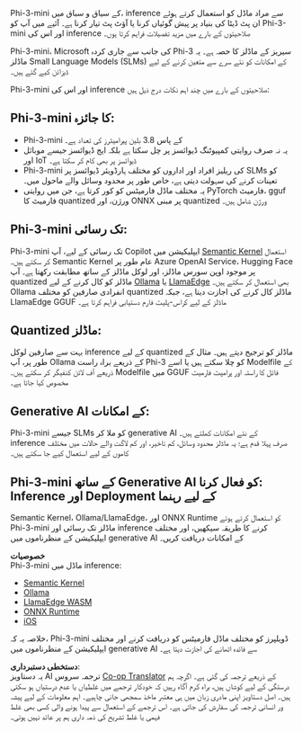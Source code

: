 <!--
CO_OP_TRANSLATOR_METADATA:
{
  "original_hash": "f1ff728038c4f554b660a36b76cbdd6e",
  "translation_date": "2025-07-16T21:07:17+00:00",
  "source_file": "md/01.Introduction/03/overview.md",
  "language_code": "ur"
}
-->
Phi-3-mini کے سیاق و سباق میں، inference سے مراد ماڈل کو استعمال کرتے ہوئے ان پٹ ڈیٹا کی بنیاد پر پیش گوئیاں کرنا یا آؤٹ پٹ تیار کرنا ہے۔ آئیے میں آپ کو Phi-3-mini اور اس کی inference صلاحیتوں کے بارے میں مزید تفصیلات فراہم کرتا ہوں۔

Phi-3-mini، Microsoft کی جانب سے جاری کردہ Phi-3 سیریز کے ماڈلز کا حصہ ہے۔ یہ ماڈلز Small Language Models (SLMs) کے امکانات کو نئے سرے سے متعین کرنے کے لیے ڈیزائن کیے گئے ہیں۔

Phi-3-mini اور اس کی inference صلاحیتوں کے بارے میں چند اہم نکات درج ذیل ہیں:

## **Phi-3-mini کا جائزہ:**
- Phi-3-mini کے پاس 3.8 بلین پیرامیٹرز کی تعداد ہے۔
- یہ نہ صرف روایتی کمپیوٹنگ ڈیوائسز پر چل سکتا ہے بلکہ ایج ڈیوائسز جیسے موبائل اور IoT ڈیوائسز پر بھی کام کر سکتا ہے۔
- Phi-3-mini کی ریلیز افراد اور اداروں کو مختلف ہارڈویئر ڈیوائسز پر SLMs کو تعینات کرنے کی سہولت دیتی ہے، خاص طور پر محدود وسائل والے ماحول میں۔
- یہ مختلف ماڈل فارمیٹس کو کور کرتا ہے، جن میں روایتی PyTorch فارمیٹ، gguf فارمیٹ کا quantized ورژن، اور ONNX پر مبنی quantized ورژن شامل ہیں۔

## **Phi-3-mini تک رسائی:**
Phi-3-mini تک رسائی کے لیے، آپ Copilot ایپلیکیشن میں [Semantic Kernel](https://github.com/microsoft/SemanticKernelCookBook?WT.mc_id=aiml-138114-kinfeylo) استعمال کر سکتے ہیں۔ Semantic Kernel عام طور پر Azure OpenAI Service، Hugging Face پر موجود اوپن سورس ماڈلز، اور لوکل ماڈلز کے ساتھ مطابقت رکھتا ہے۔
آپ quantized ماڈلز کو کال کرنے کے لیے [Ollama](https://ollama.com) یا [LlamaEdge](https://llamaedge.com) بھی استعمال کر سکتے ہیں۔ Ollama انفرادی صارفین کو مختلف quantized ماڈلز کال کرنے کی اجازت دیتا ہے، جبکہ LlamaEdge GGUF ماڈلز کے لیے کراس-پلیٹ فارم دستیابی فراہم کرتا ہے۔

## **Quantized ماڈلز:**
بہت سے صارفین لوکل inference کے لیے quantized ماڈلز کو ترجیح دیتے ہیں۔ مثال کے طور پر، آپ Ollama کے ذریعے براہ راست Phi-3 کو چلا سکتے ہیں یا اسے Modelfile کے ذریعے آف لائن کنفیگر کر سکتے ہیں۔ Modelfile میں GGUF فائل کا راستہ اور پرامپٹ فارمیٹ مخصوص کیا جاتا ہے۔

## **Generative AI کے امکانات:**
Phi-3-mini جیسے SLMs کو ملا کر generative AI کے نئے امکانات کھلتے ہیں۔ inference صرف پہلا قدم ہے؛ یہ ماڈلز محدود وسائل، کم تاخیر، اور کم لاگت والے حالات میں مختلف کاموں کے لیے استعمال کیے جا سکتے ہیں۔

## **Phi-3-mini کے ساتھ Generative AI کو فعال کرنا: Inference اور Deployment کے لیے رہنما**
Semantic Kernel، Ollama/LlamaEdge، اور ONNX Runtime کو استعمال کرتے ہوئے Phi-3-mini ماڈلز تک رسائی اور inference کرنے کا طریقہ سیکھیں، اور مختلف ایپلیکیشن کے منظرناموں میں generative AI کے امکانات دریافت کریں۔

**خصوصیات**  
Phi-3-mini ماڈل میں inference:

- [Semantic Kernel](https://github.com/Azure-Samples/Phi-3MiniSamples/tree/main/semantickernel?WT.mc_id=aiml-138114-kinfeylo)  
- [Ollama](https://github.com/Azure-Samples/Phi-3MiniSamples/tree/main/ollama?WT.mc_id=aiml-138114-kinfeylo)  
- [LlamaEdge WASM](https://github.com/Azure-Samples/Phi-3MiniSamples/tree/main/wasm?WT.mc_id=aiml-138114-kinfeylo)  
- [ONNX Runtime](https://github.com/Azure-Samples/Phi-3MiniSamples/tree/main/onnx?WT.mc_id=aiml-138114-kinfeylo)  
- [iOS](https://github.com/Azure-Samples/Phi-3MiniSamples/tree/main/ios?WT.mc_id=aiml-138114-kinfeylo)  

خلاصہ یہ کہ، Phi-3-mini ڈویلپرز کو مختلف ماڈل فارمیٹس کو دریافت کرنے اور مختلف ایپلیکیشن کے منظرناموں میں generative AI سے فائدہ اٹھانے کی اجازت دیتا ہے۔

**دستخطی دستبرداری**:  
یہ دستاویز AI ترجمہ سروس [Co-op Translator](https://github.com/Azure/co-op-translator) کے ذریعے ترجمہ کی گئی ہے۔ اگرچہ ہم درستگی کے لیے کوشاں ہیں، براہ کرم آگاہ رہیں کہ خودکار ترجمے میں غلطیاں یا عدم درستیاں ہو سکتی ہیں۔ اصل دستاویز اپنی مادری زبان میں ہی معتبر ماخذ سمجھی جانی چاہیے۔ اہم معلومات کے لیے پیشہ ور انسانی ترجمہ کی سفارش کی جاتی ہے۔ اس ترجمے کے استعمال سے پیدا ہونے والی کسی بھی غلط فہمی یا غلط تشریح کی ذمہ داری ہم پر عائد نہیں ہوتی۔